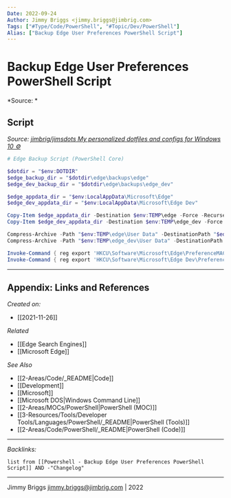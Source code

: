 ```yaml
---
Date: 2022-09-24
Author: Jimmy Briggs <jimmy.briggs@jimbrig.com>
Tags: ["#Type/Code/PowerShell", "#Topic/Dev/PowerShell"]
Alias: ["Backup Edge User Preferences PowerShell Script"]
---
```


# Backup Edge User Preferences PowerShell Script

*Source: *

## Script

*Source: [jimbrig/jimsdots My personalized dotfiles and configs for Windows 10 ⚙️](https://github.com/jimbrig/jimsdots/blob/main/edge/backup-edge-settings.ps1)*

```powershell
# Edge Backup Script (PowerShell Core)

$dotdir = "$env:DOTDIR"
$edge_backup_dir = "$dotdir\edge\backups\edge"
$edge_dev_backup_dir = "$dotdir\edge\backups\edge_dev"

$edge_appdata_dir = "$env:LocalAppData\Microsoft\Edge"
$edge_dev_appdata_dir = "$env:LocalAppData\Microsoft\Edge Dev"

Copy-Item $edge_appdata_dir -Destination $env:TEMP\edge -Force -Recurse
Copy-Item $edge_dev_appdata_dir -Destination $env:TEMP\edge_dev -Force -Recurse

Compress-Archive -Path "$env:TEMP\edge\User Data" -DestinationPath "$edge_backup_dir\UserData.zip" -Update
Compress-Archive -Path "$env:TEMP\edge_dev\User Data" -DestinationPath "$edge_dev_backup_dir\UserData.zip" -Update

Invoke-Command { reg export 'HKCU\Software\Microsoft\Edge\PreferenceMACs' $dotdir\edge\backups\edge\edge_registry_settings.reg }
Invoke-Command { reg export 'HKCU\Software\Microsoft\Edge Dev\PreferenceMACs' $dotdir\edge\backups\edge_dev\edge_dev_registry_settings.reg }
```

***

## Appendix: Links and References

*Created on:*

- [[2021-11-26]]

*Related*

- [[Edge Search Engines]]
- [[Microsoft Edge]]

*See Also*

- [[2-Areas/Code/_README|Code]]
- [[Development]]
- [[Microsoft]]
- [[Microsoft DOS|Windows Command Line]]
- [[2-Areas/MOCs/PowerShell|PowerShell (MOC)]]
- [[3-Resources/Tools/Developer Tools/Languages/PowerShell/_README|PowerShell (Tools)]]
- [[2-Areas/Code/PowerShell/_README|PowerShell (Code)]]

***

*Backlinks:*

```dataview
list from [[Powershell - Backup Edge User Preferences PowerShell Script]] AND -"Changelog"
```

***

Jimmy Briggs <jimmy.briggs@jimbrig.com> | 2022
